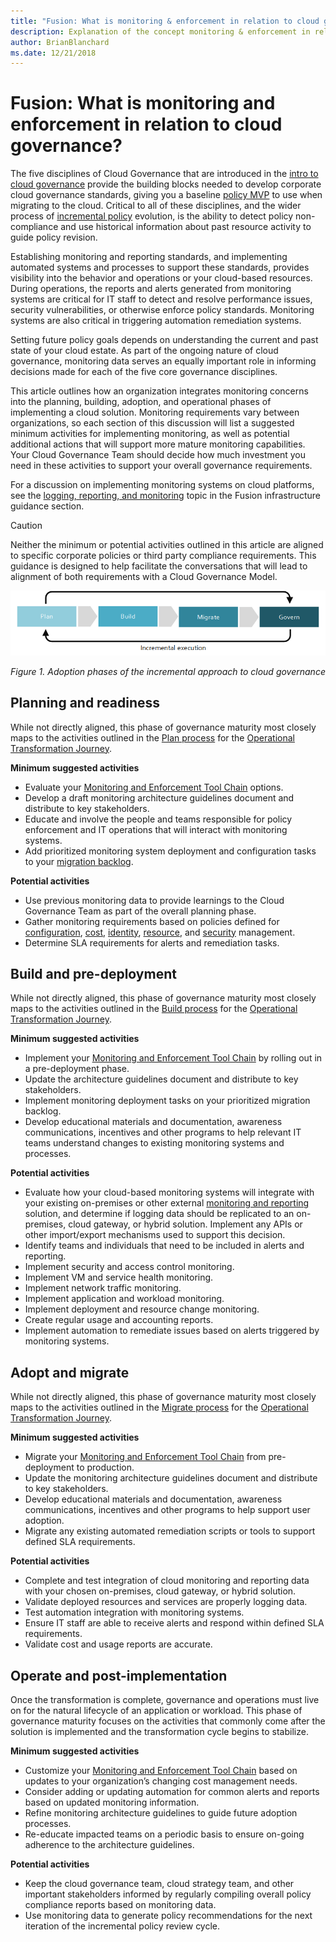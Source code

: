 ```yaml
---
title: "Fusion: What is monitoring & enforcement in relation to cloud governance"
description: Explanation of the concept monitoring & enforcement in relation to cloud governance
author: BrianBlanchard
ms.date: 12/21/2018
---
```


# Fusion: What is monitoring and enforcement in relation to cloud governance?

The five disciplines of Cloud Governance that are introduced in the [intro to cloud governance](../overview.md) provide the building blocks needed to develop corporate cloud governance standards, giving you a baseline [policy MVP](../policy-compliance/overview.md#policy-minimally-viable-product-mvp) to use when migrating to the cloud. Critical to all of these disciplines, and the wider process of [incremental policy](../policy-compliance/overview.md#incremental-policy-growth) evolution, is the ability to detect policy non-compliance and use historical information about past resource activity to guide policy revision.

Establishing monitoring and reporting standards, and implementing automated systems and processes to support these standards, provides visibility into the behavior and operations or your cloud-based resources. During operations, the reports and alerts generated from monitoring systems are critical for IT staff to detect and resolve performance issues, security vulnerabilities, or otherwise enforce policy standards. Monitoring systems are also critical in triggering automation remediation systems. 

Setting future policy goals depends on understanding the current and past state of your cloud estate. As part of the ongoing nature of cloud governance, monitoring data serves an equally important role in informing decisions made for each of the five core governance disciplines.

This article outlines how an organization integrates monitoring concerns into the planning, building, adoption, and operational phases of implementing a cloud solution. Monitoring requirements vary between organizations, so each section of this discussion will list a suggested minimum activities for implementing monitoring, as well as potential additional actions that will support more mature monitoring capabilities. Your Cloud Governance Team should decide how much investment you need in these activities to support your overall governance requirements.

For a discussion on implementing monitoring systems on cloud platforms, see the [logging, reporting, and monitoring](../../infrastructure/logs-and-reporting/overview.md) topic in the Fusion infrastructure guidance section.

> [!CAUTION]
> Neither the minimum or potential activities outlined in this article are aligned to specific corporate policies or third party compliance requirements. This guidance is designed to help facilitate the conversations that will lead to alignment of both requirements with a Cloud Governance Model.

![Four phases of adoption](../../_images/adoption-phases.png)

*Figure 1. Adoption phases of the incremental approach to cloud governance*

## Planning and readiness

While not directly aligned, this phase of governance maturity most closely maps to the activities outlined in the [Plan process](../../transformation-journeys/operational-transformation/plan.md) for the [Operational Transformation Journey](../../transformation-journeys/operational-transformation/overview.md).

**Minimum suggested activities**

* Evaluate your [Monitoring and Enforcement Tool Chain](toolchain.md) options.
* Develop a draft monitoring architecture guidelines document and distribute to key stakeholders.
* Educate and involve the people and teams responsible for policy enforcement and IT operations that will interact with monitoring systems.
* Add prioritized monitoring system deployment and configuration tasks to your [migration backlog](../../migration/plan/migration-backlog.md).

**Potential activities**

* Use previous monitoring data to provide learnings to the Cloud Governance Team as part of the overall planning phase.
* Gather monitoring requirements based on policies defined for [configuration](../configuration-management/overview.md), [cost](../cost-management/overview.md), [identity](../identity-management/overview.md), [resource](../resource-management/overview.md), and [security](../security-management/overview.md) management.
* Determine SLA requirements for alerts and remediation tasks.

## Build and pre-deployment

While not directly aligned, this phase of governance maturity most closely maps to the activities outlined in the [Build process](../../transformation-journeys/operational-transformation/build.md) for the [Operational Transformation Journey](../../transformation-journeys/operational-transformation/overview.md).

**Minimum suggested activities**

* Implement your [Monitoring and Enforcement Tool Chain](toolchain.md) by rolling out in a pre-deployment phase.
* Update the architecture guidelines document and distribute to key stakeholders.
* Implement monitoring deployment tasks on your prioritized migration backlog.
* Develop educational materials and documentation, awareness communications, incentives and other programs to help relevant IT teams understand changes to existing monitoring systems and processes.

**Potential activities**

* Evaluate how your cloud-based monitoring systems will integrate with your existing on-premises or other external [monitoring and reporting](../../infrastructure/logs-and-reporting/overview.md) solution, and determine if logging data should be replicated to an on-premises, cloud gateway, or hybrid solution. Implement any APIs or other import/export mechanisms used to support this decision.
* Identify teams and individuals that need to be included in alerts and reporting.
* Implement security and access control monitoring.
* Implement VM and service health monitoring.
* Implement network traffic monitoring.
* Implement application and workload monitoring.
* Implement deployment and resource change monitoring.
* Create regular usage and accounting reports.
* Implement automation to remediate issues based on alerts triggered by monitoring systems.

## Adopt and migrate

While not directly aligned, this phase of governance maturity most closely maps to the activities outlined in the [Migrate process](../../transformation-journeys/operational-transformation/migrate.md) for the [Operational Transformation Journey](../../transformation-journeys/operational-transformation/overview.md).

**Minimum suggested activities**

* Migrate your [Monitoring and Enforcement Tool Chain](toolchain.md) from pre-deployment to production.
* Update the monitoring architecture guidelines document and distribute to key stakeholders.
* Develop educational materials and documentation, awareness communications, incentives and other programs to help support user adoption.
* Migrate any existing automated remediation scripts or tools to support defined SLA requirements.

**Potential activities**

* Complete and test integration of cloud monitoring and reporting data with your chosen on-premises, cloud gateway, or hybrid solution. 
* Validate deployed resources and services are properly logging data.
* Test automation integration with monitoring systems.
* Ensure IT staff are able to receive alerts and respond within defined SLA requirements. 
* Validate cost and usage reports are accurate.

## Operate and post-implementation

Once the transformation is complete, governance and operations must live on for the natural lifecycle of an application or workload. This phase of governance maturity focuses on the activities that commonly come after the solution is implemented and the transformation cycle begins to stabilize.

**Minimum suggested activities**

* Customize your [Monitoring and Enforcement Tool Chain](toolchain.md) based on updates to your organization’s changing cost management needs.
* Consider adding or updating automation for common alerts and reports based on updated monitoring information.
* Refine monitoring architecture guidelines to guide future adoption processes.
* Re-educate impacted teams on a periodic basis to ensure on-going adherence to the architecture guidelines.

**Potential activities**

* Keep the cloud governance team, cloud strategy team, and other important stakeholders informed by regularly compiling overall policy compliance reports based on monitoring data.
* Use monitoring data to generate policy recommendations for the next iteration of the incremental policy review cycle.

